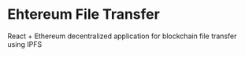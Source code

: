 # Ehtereum File Transfer
React + Ethereum decentralized application for blockchain file transfer using IPFS
